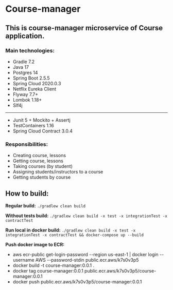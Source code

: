 # Course-manager

## This is course-manager microservice of Course application.

### Main technologies:

- Gradle 7.2
- Java 17
- Postgres 14
- Spring Boot 2.5.5
- Spring Cloud 2020.0.3
- Netflix Eureka Client
- Flyway 7.7+
- Lombok 1.18+
- Slf4j

---

- Junit 5 + Mockito + Assertj
- TestContainers 1.16
- Spring Cloud Contract 3.0.4

### Responsibilities:

- Creating course, lessons
- Getting course, lessons
- Taking courses (by student)
- Assigning students/instructors to a course
- Getting students by course

## How to build:

**Regular build:** `./gradlew clean build`

**Without tests build:** `./gradlew clean build -x test -x integrationTest -x contractTest`

**Run local in docker
build:** `./gradlew clean build -x test -x integrationTest -x contractTest && docker-compose up --build`

**Push docker image to ECR:**

- aws ecr-public get-login-password --region us-east-1 | docker login --username AWS --password-stdin
  public.ecr.aws/k7s0v3p5
- docker build -t course-manager:0.0.1 .
- docker tag course-manager:0.0.1 public.ecr.aws/k7s0v3p5/course-manager:0.0.1
- docker push public.ecr.aws/k7s0v3p5/course-manager:0.0.1
